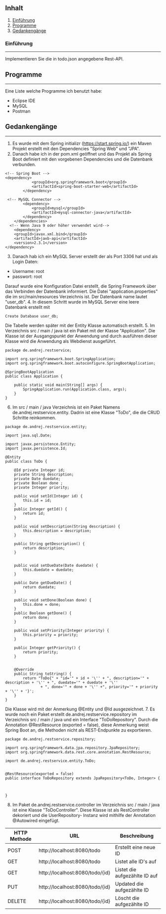 ## Inhalt
1. [Einführung](#einführung)
2. [Programme](#programme)
3. [Gedankengänge](#gedankengänge)

### Einführung
***
Implementieren Sie die in todo.json angegebene Rest-API.

## Programme
***
Eine Liste welche Programme ich benutzt habe:
- Eclipse IDE
- MySQL
- Postman

## Gedankengänge
***
1. Es wurde mit dem Spring initializr (https://start.spring.io/) ein Maven Projekt erstellt mit den Dependencies "Spring Web" und "JPA".
2. Danach habe ich in der pom.xml geöffnet und das Projekt als Spring Boot definiert mit den vorgebenen Dependencies und die Datenbank verbunden.
```
<!-- Spring Boot -->
<dependency>
            <groupId>org.springframework.boot</groupId>
            <artifactId>spring-boot-starter-web</artifactId>
        </dependency>
        
 <!-- MySQL Connector -->
        <dependency>
            <groupId>mysql</groupId>
            <artifactId>mysql-connector-java</artifactId>
        </dependency>
    </dependencies>
  <!-- Wenn Java 9 oder höher verwendet wird-->  
    <dependency>
    <groupId>javax.xml.bind</groupId>
    <artifactId>jaxb-api</artifactId>
    <version>2.3.1</version>
</dependency>
   ```
3. Danach hab ich ein MySQL Server erstellt der als Port 3306 hat und als Login Daten:
- Username: root
- passwort: root

Darauf wurde eine Konfiguration Datei erstellt, die Spring Framework über das Verbinden der Datenbank informiert. Die Datei "application.properties" die im src/main/resources Verzeichnis ist. Der Datenbank name lautet "user_db".
4. In diesem Schritt wurde im MySQL Server eine leere Datenbank erstellt mit
```
Create Database user_db;
```
Die Tabelle werden später mit der Entity Klasse automatisch erstellt.
5. Im Verzeichnis src / main / java ist ein Paket mit der Klasse "Application". Die Klasse ist der Ausgangspunkt der Anwendung und durch ausführen dieser Klasse wird die Anwendung als Webdienst ausgeführt.
```
package de.andrej.restservice;

import org.springframework.boot.SpringApplication;
import org.springframework.boot.autoconfigure.SpringBootApplication;

@SpringBootApplication
public class Application {

    public static void main(String[] args) {
        SpringApplication.run(Application.class, args);
    }
}
```
6. Im src / main / java Verzeichnis ist ein Paket Namens de.andrej.restservice.entity. Dadrin ist eine Klasse "ToDo", die die CRUD Schritte reinkommen.

```
package de.andrej.restservice.entity;

import java.sql.Date;

import javax.persistence.Entity;
import javax.persistence.Id;

@Entity
public class ToDo {
		
	@Id private Integer id;
	private String description;
	private Date duedate;
	private Boolean done ;
	private Integer priority;
	
	public void setId(Integer id) {
		this.id = id;
	}
	public Integer getId() {
		return id;
	}

	public void setDescription(String description) {
		this.description = description;
	}
		
	public String getDescription() { 
		return description;
	}
	
	
	public void setDueDate(Date duedate) {
		this.duedate = duedate;
	}

	public Date getDueDate() {
		return duedate;
	}

	public void setDone(Boolean done) {
		this.done = done;
	}
	public Boolean getDone() {
		return done;
	}
	
	public void setPriority(Integer priority) {
		this.priority = priority;
	}

	public Integer getPriority() {
		return priority;
	}


	@Override
	public String toString() {
		return "ToDo{" + "id='" + id + '\'' + ", description='" + description + '\'' + ", duedate='" + duedate + '\''
				+ ", done='" + done + '\'' +", priority='" + priority + '\'' + '}';
	}
}

```
Die Klasse wird mit der Anmerkung @Entity und @Id ausgezeichnet.
7. Es wurde noch ein Paket erstellt de.andrej.restservice.repository im Verzeichnis src / main / java und ein Interface "ToDoRepository".
Durch die Annotation @RestResource (exported = false), diese Anmerkung weist Spring Boot an, die Methoden nicht als REST-Endpunkte zu exportieren.
```
package de.andrej.restservice.repository;

import org.springframework.data.jpa.repository.JpaRepository;
import org.springframework.data.rest.core.annotation.RestResource;

import de.andrej.restservice.entity.ToDo;


@RestResource(exported = false)
public interface ToDoRepository extends JpaRepository<ToDo, Integer> {



}
```
8. Im Paket de.andrej.restservice.controller im Verzeichnis src / main / java ist eine Klasse "ToDoController".
Diese Klasse ist als RestController dekoriert und die UserRepository- Instanz wird mithilfe der Annotation @Autowired eingefügt.

HTTP Methode | URL | Beschreibung
------------ | ------------- | -------------
POST | http://localhost:8080/todo | Erstellt eine neue ID
GET | http://localhost:8080/todo | Listet alle ID's auf
GET | http://localhost:8080/todo/{id} |Listet die aufgezählte ID auf
PUT | http://localhost:8080/todo/{id} | Updated die aufgezählte ID
DELETE | http://localhost:8080/todo/{id} | Löscht die aufgezählte ID
